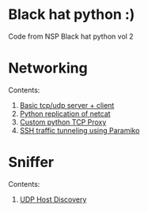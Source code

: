 # Black hat python :)
Code from NSP Black hat python vol 2
# Networking
Contents: 
1. [Basic tcp/udp server + client](https://github.com/stackviolator/blackhatpython/tree/main/networking/basics) 
2. [Python replication of netcat](https://github.com/stackviolator/blackhatpython/tree/main/networking/netcat/netcat.py) 
3. [Custom python TCP Proxy](https://github.com/stackviolator/blackhatpython/tree/main/networking/tcp-proxy/proxy.py)
4. [SSH traffic tunneling using Paramiko](https://github.com/stackviolator/blackhatpython/tree/main/networking/ssh-tunnel)
# Sniffer
Contents:
1. [UDP Host Discovery](https://github.com/stackviolator/blackhatpython/blob/main/sniffer/udp_hd.py)
